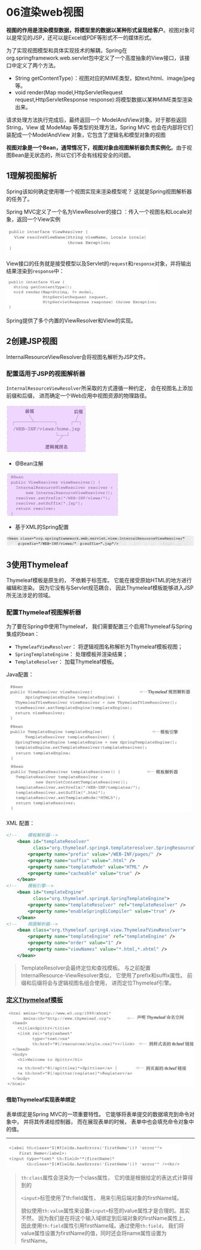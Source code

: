 # 06渲染web视图

**视图的作用是渲染模型数据，将模型里的数据以某种形式呈现给客户**。视图对象可以是常见的JSP，还可以是Excel或PDF等形式不一的媒体形式。

为了实现视图模型和具体实现技术的解耦，Spring在org.springframework.web.servlet包中定义了一个高度抽象的View接口，该接口中定义了两个方法。

- String getContentType）：视图对应的MIME类型，如text/html、image/jpeg等。
- void render(Map model,HttpServletRequest request,HttpServletResponse response):将模型数据以某种MIME类型渲染出来。

请求处理方法执行完成后，最终返回一个 ModelAndView对象。对于那些返回 String，View 或 ModeMap 等类型的处理方法，Spring MVC 也会在内部将它们装配成一个ModelAndView 对象，它包含了逻辑名和模型对象的视图  

**视图对象是一个Bean，通常情况下，视图对象由视图解析器负责实例化**。由于视图Bean是无状态的，所以它们不会有线程安全的问题。

## 1理解视图解析

Spring该如何确定使用哪一个视图实现来渲染模型呢？ 这就是Spring视图解析器的任务了。  

Spring MVC定义了一个名为ViewResolver的接口  ：传入一个视图名和Locale对象，返回一个View实例  

![image-20200504173901562](06渲染Web视图.assets/image-20200504173901562.png)

View接口的任务就是接受模型以及Servlet的`request`和`response`对象，并将输出结果渲染到`response`中：  

![image-20200504173952410](06渲染Web视图.assets/image-20200504173952410.png)

Spring提供了多个内置的ViewResolver和View的实现。 

## 2创建JSP视图  

InternalResourceViewResolver会将视图名解析为JSP文件。  

### 配置适用于JSP的视图解析器  

`InternalResourceViewResolver`所采取的方式遵循一种约定， 会在视图名上添加前缀和后缀， 进而确定一个Web应用中视图资源的物理路径。  

![image-20200504174437168](06渲染Web视图.assets/image-20200504174437168.png)

- @Bean注解  

![image-20200504174521593](06渲染Web视图.assets/image-20200504174521593.png)

- 基于XML的Spring配置  

![image-20200526100559578](06渲染Web视图.assets/image-20200526100559578.png)



## 3使用Thymeleaf  

Thymeleaf模板是原生的， 不依赖于标签库。 它能在接受原始HTML的地方进行编辑和渲染。 因为它没有与Servlet规范耦合， 因此Thymeleaf模板能够进入JSP所无法涉足的领域。  

### 配置Thymeleaf视图解析器  

为了要在Spring中使用Thymeleaf， 我们需要配置三个启用Thymeleaf与Spring集成的bean：

- `ThymeleafViewResolver`： 将逻辑视图名称解析为Thymeleaf模板视图；
- `SpringTemplateEngine`： 处理模板并渲染结果；
- `TemplateResolver`： 加载Thymeleaf模板。  

Java配置：

![image-20200504175107800](06渲染Web视图.assets/image-20200504175107800.png)

XML 配置：

```xml
<!--    模板解析器-->
    <bean id="templateResolver"
          class="org.thymeleaf.spring4.templateresolver.SpringResourceTemplateResolver">
        <property name="prefix" value="/WEB-INF/pages/" />
        <property name="suffix" value=".html" />
        <property name="templateMode" value="HTML" />
        <property name="cacheable" value="true" />
    </bean>
<!--    模板引擎-->
    <bean id="templateEngine"
          class="org.thymeleaf.spring4.SpringTemplateEngine">
        <property name="templateResolver" ref="templateResolver" />
        <property name="enableSpringELCompiler" value="true" />
    </bean>
<!--    視圖解析器-->
    <bean class="org.thymeleaf.spring4.view.ThymeleafViewResolver">
        <property name="templateEngine" ref="templateEngine" />
        <property name="order" value="1" />
        <property name="viewNames" value="*.html,*.xhtml" />
    </bean>
```



> TemplateResolver会最终定位和查找模板。 与之前配置InternalResource-ViewResolver类似， 它使用了prefix和suffix属性。 前缀和后缀将会与逻辑视图名组合使用， 进而定位Thymeleaf引擎。   

### [定义Thymeleaf模板](../../前端技术/Thymeleaf.md) 

![image-20200504175437668](06渲染Web视图.assets/image-20200504175437668.png)

#### 借助Thymeleaf实现表单绑定  

表单绑定是Spring MVC的一项重要特性。 它能够将表单提交的数据填充到命令对象中， 并将其传递给控制器， 而在展现表单的时候， 表单中也会填充命令对象中的值。  

---

![image-20200504175934583](06渲染Web视图.assets/image-20200504175934583.png)

> `th:class`属性会渲染为一个class属性， 它的值是根据给定的表达式计算得到的  
>
> `<input>`标签使用了th:field属性， 用来引用后端对象的firstName域。  
>
> 貌似使用`th:value`属性来设置`<input>`标签的value属性才是合理的。其实不然， 因为我们是在将这个输入域绑定到后端对象的firstName属性上， 因此使用`th:field`属性引用firstName域。通过使用`th:field`， 我们将value属性设置为firstName的值，同时还会将name属性设置为firstName。  